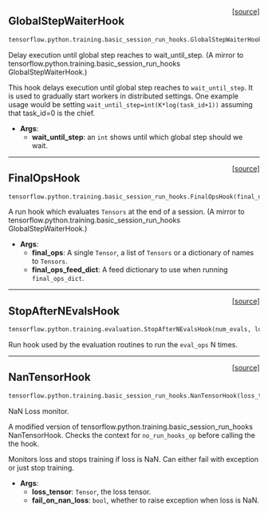 <span style="float:right;">[[source]](https://github.com/polyaxon/polyaxon/blob/master/polyaxon/estimators/hooks/general_hooks.py#L12)</span>
## GlobalStepWaiterHook

```python
tensorflow.python.training.basic_session_run_hooks.GlobalStepWaiterHook(wait_until_step)
```

Delay execution until global step reaches to wait_until_step.
(A mirror to tensorflow.python.training.basic_session_run_hooks GlobalStepWaiterHook.)

This hook delays execution until global step reaches to `wait_until_step`. It
is used to gradually start workers in distributed settings. One example usage
would be setting `wait_until_step=int(K*log(task_id+1))` assuming that
task_id=0 is the chief.

- __Args__:
	- __wait_until_step__: an `int` shows until which global step should we wait.


----

<span style="float:right;">[[source]](https://github.com/polyaxon/polyaxon/blob/master/polyaxon/estimators/hooks/general_hooks.py#L28)</span>
## FinalOpsHook

```python
tensorflow.python.training.basic_session_run_hooks.FinalOpsHook(final_ops, final_ops_feed_dict=None)
```

A run hook which evaluates `Tensors` at the end of a session.
(A mirror to tensorflow.python.training.basic_session_run_hooks GlobalStepWaiterHook.)

- __Args__:
	- __final_ops__: A single `Tensor`, a list of `Tensors` or a dictionary of names to `Tensors`.
	- __final_ops_feed_dict__: A feed dictionary to use when running `final_ops_dict`.


----

<span style="float:right;">[[source]](https://github.com/polyaxon/polyaxon/blob/master/polyaxon/estimators/hooks/general_hooks.py#L40)</span>
## StopAfterNEvalsHook

```python
tensorflow.python.training.evaluation.StopAfterNEvalsHook(num_evals, log_progress=True)
```

Run hook used by the evaluation routines to run the `eval_ops` N times.

----

<span style="float:right;">[[source]](https://github.com/polyaxon/polyaxon/blob/master/polyaxon/estimators/hooks/general_hooks.py#L46)</span>
## NanTensorHook

```python
tensorflow.python.training.basic_session_run_hooks.NanTensorHook(loss_tensor, fail_on_nan_loss=True)
```

NaN Loss monitor.

A modified version of tensorflow.python.training.basic_session_run_hooks NanTensorHook.
Checks the context for `no_run_hooks_op` before calling the the hook.

Monitors loss and stops training if loss is NaN.
Can either fail with exception or just stop training.

- __Args__:
	- __loss_tensor__: `Tensor`, the loss tensor.
	- __fail_on_nan_loss__: `bool`, whether to raise exception when loss is NaN.
